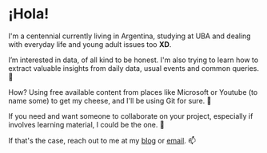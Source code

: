# ¡Hola!

I'm a centennial currently living in Argentina, studying at UBA and dealing with everyday life and young adult issues too **XD**.

I’m interested in data, of all kind to be honest. I'm also trying to learn how to extract valuable insights from daily data, usual events and common queries. 👀

How? Using free available content from places like Microsoft or Youtube (to name some) to get my cheese, and I'll be using Git for sure. 🌱

If you need and want someone to collaborate on your project, especially if involves learning material, I could be the one. 💞️

If that's the case, reach out to me at my [blog](https://estudianteporahora.com/) or [email](mailto:victortizs@outlook.com). 📫

<!---
victortizs/victortizs is a ✨ special ✨ repository because its `README.md` (this file) appears on your GitHub profile.
You can click the Preview link to take a look at your changes.
--->
